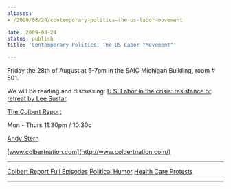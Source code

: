 ```yaml
---
aliases:
- /2009/08/24/contemporary-politics-the-us-labor-movement

date: 2009-08-24
status: publish
title: 'Contemporary Politics: The US Labor "Movement"'

---
```


Friday the 28th of August at 5-7pm in the SAIC Michigan Building, room # 501.

We will be reading and discussing: [U.S. Labor in the crisis: resistance or retreat by Lee Sustar](http://www.isreview.org/issues/66/feat-USLabor.shtml)

[The Colbert Report](http://www.colbertnation.com)

Mon - Thurs 11:30pm / 10:30c

[Andy Stern](http://www.colbertnation.com/the-colbert-report-videos/76189/october-03-2006/andy-stern)

[www.colbertnation.com](http://www.colbertnation.com/)

 - --
 [Colbert Report Full Episodes](http://www.comedycentral.com/colbertreport/full-episodes) [Political Humor](http://www.indecisionforever.com) [Health Care Protests](http://www.colbertnation.com/video?keywords=health+care+protesters)
 - --
